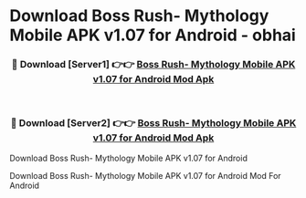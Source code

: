 # Download Boss Rush- Mythology Mobile APK v1.07 for Android - obhai


<div align="center">
<h3>🔴 Download [Server1] 👉👉 <a href="https://apk-comot.site?title=Boss_Rush-_Mythology_Mobile_APK_v1.07_for_Android">Boss Rush- Mythology Mobile APK v1.07 for Android Mod Apk</a></h3><br>
<h3>🔴 Download [Server2] 👉👉 <a href="https://apk-comot.site?title=Boss_Rush-_Mythology_Mobile_APK_v1.07_for_Android">Boss Rush- Mythology Mobile APK v1.07 for Android Mod Apk</a></h3>
</div>



Download Boss Rush- Mythology Mobile APK v1.07 for Android 

Download Boss Rush- Mythology Mobile APK v1.07 for Android Mod For Android
